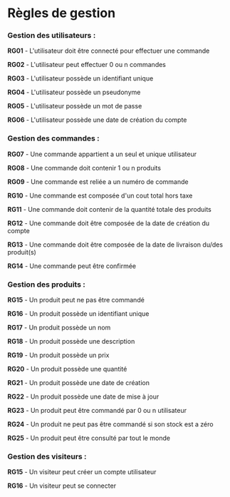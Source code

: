 # Règles de gestion


### Gestion des utilisateurs :

**RG01** - L'utilisateur doit être connecté pour effectuer une commande

**RG02** - L'utilisateur peut effectuer 0 ou n commandes

**RG03** - L'utilisateur possède un identifiant unique

**RG04** - L'utilisateur possède un pseudonyme

**RG05** - L'utilisateur possède un mot de passe

**RG06** - L'utilisateur possède une date de création du compte

### Gestion des commandes :

**RG07** - Une commande appartient a un seul et unique utilisateur

**RG08** - Une commande doit contenir 1 ou n produits

**RG09** - Une commande est reliée a un numéro de commande

**RG10** - Une commande est composée d'un cout total hors taxe

**RG11** - Une commande doit contenir de la quantité totale des produits

**RG12** - Une commande doit être composée de la date de création du compte 

**RG13** - Une commande doit être composée de la date de livraison du/des produit(s)

**RG14** - Une commande peut être confirmée

### Gestion des produits :

**RG15** - Un produit peut ne pas être commandé

**RG16** - Un produit possède un identifiant unique

**RG17** - Un produit possède un nom

**RG18** - Un produit possède une description

**RG19** - Un produit possède un prix

**RG20** - Un produit possède une quantité

**RG21** - Un produit possède une date de création

**RG22** - Un produit possède une date de mise à jour

**RG23** - Un produit peut être commandé par 0 ou n utilisateur

**RG24** - Un produit ne peut pas être commandé si son stock est a zéro

**RG25** - Un produit peut être consulté par tout le monde

### Gestion des visiteurs :

**RG15** - Un visiteur peut créer un compte utilisateur

**RG16** - Un visiteur peut se connecter